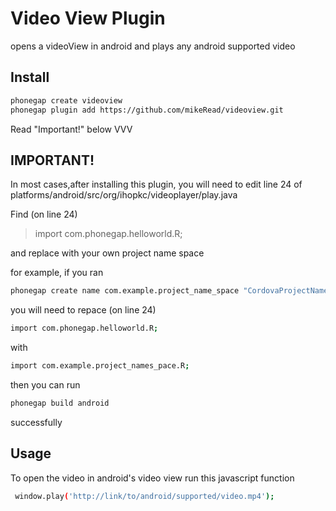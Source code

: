 Video View Plugin
=========
opens a videoView in android and plays any android supported video

Install
---
```sh
phonegap create videoview
phonegap plugin add https://github.com/mikeRead/videoview.git
```
Read "Important!" below VVV

IMPORTANT!
----
In most cases,after installing this plugin, you will need to edit line 24 of platforms/android/src/org/ihopkc/videoplayer/play.java

Find (on line 24) 

> import com.phonegap.helloworld.R;

and replace with your own project name space

for example, if you ran 

```sh 
phonegap create name com.example.project_name_space "CordovaProjectName"
```
you will need to repace (on line 24)
```sh 
import com.phonegap.helloworld.R;
```
with

```sh 
import com.example.project_names_pace.R;
```
then you can run 
```sh 
phonegap build android
```
successfully


Usage
---
To open the video in android's video view run this javascript function
```sh 
 window.play('http://link/to/android/supported/video.mp4');
```
